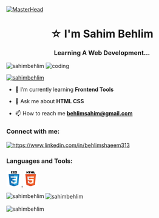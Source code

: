 [![MasterHead](https://camo.githubusercontent.com/5e3babfce4609dcd669a8f2a6d37b47c85486729942c57c5afbfc715f0b5dff7/68747470733a2f2f7777772e6469676974616c736f6c7574696f6e73657276696365732e636f6d2f696d672f73657276696365732f776562253230646576656c6f706d656e742e676966)](https://behlimsahim.io)
<h1 align="center">☆ I'm Sahim Behlim</h1>
<h3 align="center">Learning A Web Development...</h3>
<img align="right" alt="coding" width="400" src="https://cdn-images-1.medium.com/v2/resize:fit:640/1*vJjJ3Mdok6Rvxx85IIRqBQ.gif">

<p align="left"> <img src="https://komarev.com/ghpvc/?username=sahimbehlim&label=Profile%20views&color=0e75b6&style=flat" alt="sahimbehlim" /> </p>

<p align="left"> <a href="https://github.com/ryo-ma/github-profile-trophy"><img src="https://github-profile-trophy.vercel.app/?username=sahimbehlim" alt="sahimbehlim" /></a> </p>

- 🌱 I’m currently learning **Frontend Tools**

- 💬 Ask me about **HTML CSS**

- 📫 How to reach me **behlimsahim@gmail.com**

<h3 align="left">Connect with me:</h3>
<p align="left">
<a href="https://linkedin.com/in/https://www.linkedin.com/in/behlimshaeem313" target="blank"><img align="center" src="https://raw.githubusercontent.com/rahuldkjain/github-profile-readme-generator/master/src/images/icons/Social/linked-in-alt.svg" alt="https://www.linkedin.com/in/behlimshaeem313" height="30" width="40" /></a>
</p>

<h3 align="left">Languages and Tools:</h3>
<p align="left"> <a href="https://www.w3schools.com/css/" target="_blank" rel="noreferrer"> <img src="https://raw.githubusercontent.com/devicons/devicon/master/icons/css3/css3-original-wordmark.svg" alt="css3" width="40" height="40"/> </a> <a href="https://www.w3.org/html/" target="_blank" rel="noreferrer"> <img src="https://raw.githubusercontent.com/devicons/devicon/master/icons/html5/html5-original-wordmark.svg" alt="html5" width="40" height="40"/> </a> </p>

<p><img align="left" src="https://github-readme-stats.vercel.app/api/top-langs?username=sahimbehlim&show_icons=true&locale=en&layout=compact" alt="sahimbehlim" /></p>

<p>&nbsp;<img align="center" src="https://github-readme-stats.vercel.app/api?username=sahimbehlim&show_icons=true&locale=en" alt="sahimbehlim" /></p>

<p><img align="center" src="https://github-readme-streak-stats.herokuapp.com/?user=sahimbehlim&" alt="sahimbehlim" /></p>
